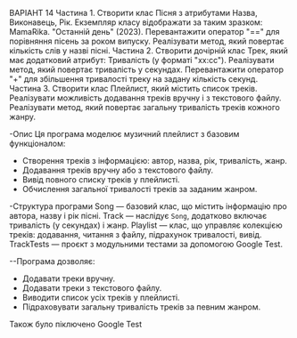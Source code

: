 ВАРІАНТ 14 
Частина 1. Створити клас Пісня з атрибутами Назва, Виконавець, Рік. Екземпляр класу відображати за таким зразком: MamaRika. "Останній день" (2023). Перевантажити оператор "==" для порівняння пісень за роком випуску. Реалізувати метод, який повертає кількість слів у назві пісні. 
Частина 2. Створити дочірній клас Трек, який має додатковий атрибут: Тривалість (у форматі "хх:сс"). Реалізувати метод, який повертає тривалість у секундах. Перевантажити оператор "+" для збільшення тривалості треку на задану кількість секунд. 
Частина 3. Створити клас Плейлист, який містить список треків. Реалізувати можливість додавання треків вручну і з текстового файлу. Реалізувати метод, який повертає загальну тривалість треків кожного жанру.

-Опис
Ця програма моделює музичний плейлист з базовим функціоналом:
- Створення треків з інформацією: автор, назва, рік, тривалість, жанр.
- Додавання треків вручну або з текстового файлу.
- Вивід повного списку треків у плейлисті.
- Обчислення загальної тривалості треків за заданим жанром.

-Структура програми
Song — базовий клас, що містить інформацію про автора, назву і рік пісні.
Track — наслідує `Song`, додатково включає тривалість (у секундах) і жанр.
Playlist — клас, що управляє колекцією треків: додавання, читання з файлу, підрахунок тривалості, вивід.
TrackTests — проєкт з модульними тестами за допомогою Google Test.

--Програма дозволяє:
- Додавати треки вручну.
- Додавати треки з текстового файлу.
- Виводити список усіх треків у плейлисті.
- Підраховувати загальну тривалість треків за певним жанром.

Також було піключено Google Test
